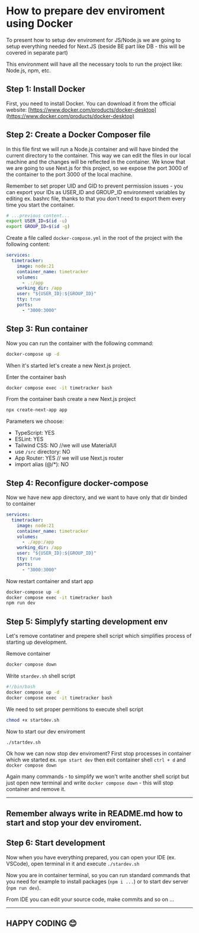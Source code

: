 # How to prepare dev enviroment using Docker

To present how to setup dev enviroment for JS/Node.js we are going to setup everything needed for Next.JS (beside BE part like DB - this will be covered in separate part)

This environment will have all the necessary tools to run the project like: Node.js, npm, etc.

## Step 1: Install Docker

First, you need to install Docker. You can download it from the official website: [https://www.docker.com/products/docker-desktop](https://www.docker.com/products/docker-desktop)

## Step 2: Create a Docker Composer file

In this file first we will run a Node.js container and will have binded the current directory to the container. 
This way we can edit the files in our local machine and the changes will be reflected in the container.
We know that we are going to use Next.js for this project, so we expose the port 3000 of the container to the port 3000 of the local machine.

Remember to set proper UID and GID to prevent permission issues - you can export your IDs as USER_ID and GROUP_ID environment variables by editing ex. bashrc file,
thanks to that you don't need to export them every time you start the container.
  
```bash 
# ...previous content...
export USER_ID=$(id -u)
export GROUP_ID=$(id -g)
```

Create a file called `docker-compose.yml` in the root of the project with the following content:

```yml
services:
  timetracker:
    image: node:21
    container_name: timetracker
    volumes:
      - .:/app
    working_dir: /app
    user: "${USER_ID}:${GROUP_ID}"
    tty: true
    ports:
      - "3000:3000"
```

## Step 3: Run container

Now you can run the container with the following command:

```bash
docker-compose up -d 
```

When it's started let's create a new Next.js project.

Enter the container bash

```bash
docker compose exec -it timetracker bash
```

From the container bash create a new Next.js project
```bash
npx create-next-app app
```

Parameters we choose:
- TypeScript: YES
- ESLint: YES
- Tailwind CSS: NO //we will use MaterialUI
- use `/src` directory: NO 
- App Router: YES // we will use Next.js router
- import alias (@/*): NO

## Step 4: Reconfigure docker-compose

Now we have new app directory, and we want to have only that dir binded to container

```yml
services:
  timetracker:
    image: node:21
    container_name: timetracker
    volumes:
      - ./app:/app
    working_dir: /app
    user: "${USER_ID}:${GROUP_ID}"
    tty: true
    ports:
      - "3000:3000"
```

Now restart container and start app

```bash
docker-compose up -d 
docker compose exec -it timetracker bash
npm run dev
```

## Step 5: Simplyfy starting development env

Let's remove contatiner and prepere shell script which simplifies process of starting up development.

Remove container
```bash
docker compose down
```

Write `stardev.sh` shell script

```bash
#!/bin/bash
docker compose up -d
docker compose exec -it timetracker bash
```

We need to set proper permitions to execute shell script

```bash
chmod +x startdev.sh
```

Now to start our dev enviroment
```bash
./startdev.sh
```

Ok how we can now stop dev enviroment?
First stop processes in container which we started ex. `npm start dev` then exit container shell `ctrl + d` and `docker compose down`

Again many commands - to simplify we won't write another shell script but just open new terminal and write `docker compose down` - this will stop container and remove it.

---
**Remember always write in README.md how to start and stop your dev enviroment.**
---

## Step 6: Start development

Now when you have everything prepared, you can open your IDE (ex. VSCode), open terminal in it and execute `./stardev.sh`

Now you are in container terminal, so you can run standard commands that you need for example to install packages (`npm i ...`) or to start dev server (`npm run dev`).

From IDE you can edit your source code, make commits and so on ...

---
## HAPPY CODING 😊